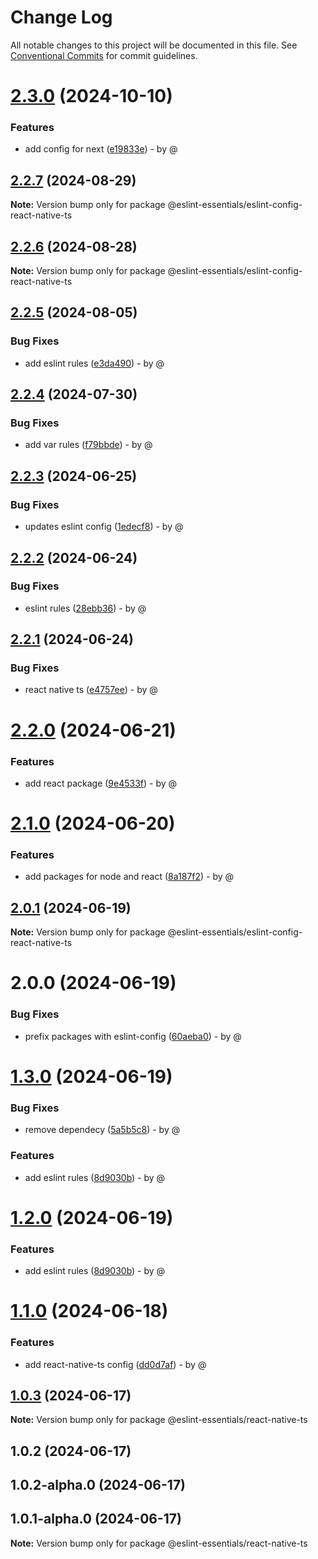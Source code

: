# Change Log

All notable changes to this project will be documented in this file.
See [Conventional Commits](https://conventionalcommits.org) for commit guidelines.

# [2.3.0](https://github.com/RodrigoAngeloValentini/eslint-essentials/compare/@eslint-essentials/eslint-config-react-native-ts@2.2.7...@eslint-essentials/eslint-config-react-native-ts@2.3.0) (2024-10-10)

### Features

* add config for next ([e19833e](https://github.com/RodrigoAngeloValentini/eslint-essentials/commit/e19833ec0eb11096599cd503a49526c14fc67129)) - by @

## [2.2.7](https://github.com/RodrigoAngeloValentini/eslint-essentials/compare/@eslint-essentials/eslint-config-react-native-ts@2.2.6...@eslint-essentials/eslint-config-react-native-ts@2.2.7) (2024-08-29)

**Note:** Version bump only for package @eslint-essentials/eslint-config-react-native-ts

## [2.2.6](https://github.com/RodrigoAngeloValentini/eslint-essentials/compare/@eslint-essentials/eslint-config-react-native-ts@2.2.5...@eslint-essentials/eslint-config-react-native-ts@2.2.6) (2024-08-28)

**Note:** Version bump only for package @eslint-essentials/eslint-config-react-native-ts

## [2.2.5](https://github.com/RodrigoAngeloValentini/eslint-essentials/compare/@eslint-essentials/eslint-config-react-native-ts@2.2.4...@eslint-essentials/eslint-config-react-native-ts@2.2.5) (2024-08-05)

### Bug Fixes

* add eslint rules ([e3da490](https://github.com/RodrigoAngeloValentini/eslint-essentials/commit/e3da490ff87c952646c4c83404a9c7533a2b4948)) - by @

## [2.2.4](https://github.com/RodrigoAngeloValentini/eslint-essentials/compare/@eslint-essentials/eslint-config-react-native-ts@2.2.3...@eslint-essentials/eslint-config-react-native-ts@2.2.4) (2024-07-30)

### Bug Fixes

* add var rules ([f79bbde](https://github.com/RodrigoAngeloValentini/eslint-essentials/commit/f79bbde2d8440ba0fb9da07976ecfae608983b6b)) - by @

## [2.2.3](https://github.com/RodrigoAngeloValentini/eslint-essentials/compare/@eslint-essentials/eslint-config-react-native-ts@2.2.2...@eslint-essentials/eslint-config-react-native-ts@2.2.3) (2024-06-25)

### Bug Fixes

* updates eslint config ([1edecf8](https://github.com/RodrigoAngeloValentini/eslint-essentials/commit/1edecf84717b3c61b3d7dd0bd529dd4ab6d135c9)) - by @

## [2.2.2](https://github.com/RodrigoAngeloValentini/eslint-essentials/compare/@eslint-essentials/eslint-config-react-native-ts@2.2.1...@eslint-essentials/eslint-config-react-native-ts@2.2.2) (2024-06-24)

### Bug Fixes

* eslint rules ([28ebb36](https://github.com/RodrigoAngeloValentini/eslint-essentials/commit/28ebb36dd6eb274ebd83dd74588374273c3463c1)) - by @

## [2.2.1](https://github.com/RodrigoAngeloValentini/eslint-essentials/compare/@eslint-essentials/eslint-config-react-native-ts@2.2.0...@eslint-essentials/eslint-config-react-native-ts@2.2.1) (2024-06-24)

### Bug Fixes

* react native ts ([e4757ee](https://github.com/RodrigoAngeloValentini/eslint-essentials/commit/e4757ee2d6a74375bcc46df5a7d5ed4d79ff51c8)) - by @

# [2.2.0](https://github.com/RodrigoAngeloValentini/eslint-essentials/compare/@eslint-essentials/eslint-config-react-native-ts@2.1.0...@eslint-essentials/eslint-config-react-native-ts@2.2.0) (2024-06-21)

### Features

* add react package ([9e4533f](https://github.com/RodrigoAngeloValentini/eslint-essentials/commit/9e4533f91b21271aabf7a4a57893ba094b194064)) - by @

# [2.1.0](https://github.com/RodrigoAngeloValentini/eslint-essentials/compare/@eslint-essentials/eslint-config-react-native-ts@2.0.1...@eslint-essentials/eslint-config-react-native-ts@2.1.0) (2024-06-20)

### Features

* add packages for node and react ([8a187f2](https://github.com/RodrigoAngeloValentini/eslint-essentials/commit/8a187f2ec5cb8888011bc655f6ff4839a2b173a8)) - by @

## [2.0.1](https://github.com/RodrigoAngeloValentini/eslint-essentials/compare/@eslint-essentials/eslint-config-react-native-ts@2.0.0...@eslint-essentials/eslint-config-react-native-ts@2.0.1) (2024-06-19)

**Note:** Version bump only for package @eslint-essentials/eslint-config-react-native-ts

# 2.0.0 (2024-06-19)

### Bug Fixes

* prefix packages with eslint-config ([60aeba0](https://github.com/RodrigoAngeloValentini/eslint-essentials/commit/60aeba091a91b88440dea35563fd115ed9ae3602)) - by @

# [1.3.0](https://github.com/RodrigoAngeloValentini/eslint-essentials/compare/@eslint-essentials/react-native-ts@1.1.0...@eslint-essentials/react-native-ts@1.3.0) (2024-06-19)

### Bug Fixes

* remove dependecy ([5a5b5c8](https://github.com/RodrigoAngeloValentini/eslint-essentials/commit/5a5b5c865aca34ae7ca2b208305d4d785fb4cb64)) - by @

### Features

* add eslint rules ([8d9030b](https://github.com/RodrigoAngeloValentini/eslint-essentials/commit/8d9030b59bde6cc79411bf0d4f744e6af84fc533)) - by @

# [1.2.0](https://github.com/RodrigoAngeloValentini/eslint-essentials/compare/@eslint-essentials/react-native-ts@1.1.0...@eslint-essentials/react-native-ts@1.2.0) (2024-06-19)

### Features

* add eslint rules ([8d9030b](https://github.com/RodrigoAngeloValentini/eslint-essentials/commit/8d9030b59bde6cc79411bf0d4f744e6af84fc533)) - by @

# [1.1.0](https://github.com/RodrigoAngeloValentini/eslint-essentials/compare/@eslint-essentials/react-native-ts@1.0.3...@eslint-essentials/react-native-ts@1.1.0) (2024-06-18)

### Features

* add react-native-ts config ([dd0d7af](https://github.com/RodrigoAngeloValentini/eslint-essentials/commit/dd0d7af4fc1c0167931c4f37a03941fbcfced1e2)) - by @

## [1.0.3](https://github.com/RodrigoAngeloValentini/eslint-essentials/compare/@eslint-essentials/react-native-ts@1.0.2...@eslint-essentials/react-native-ts@1.0.3) (2024-06-17)

**Note:** Version bump only for package @eslint-essentials/react-native-ts

## 1.0.2 (2024-06-17)

## 1.0.2-alpha.0 (2024-06-17)

## 1.0.1-alpha.0 (2024-06-17)

**Note:** Version bump only for package @eslint-essentials/react-native-ts
